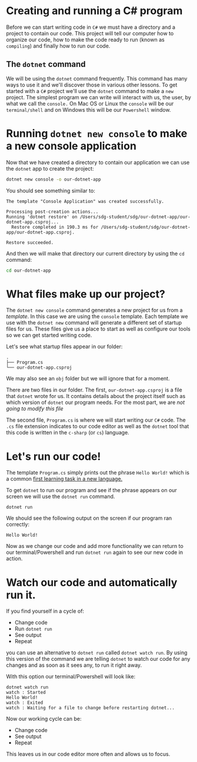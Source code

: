 # Creating and running a C# program

Before we can start writing code in `C#` we must have a directory and a project to contain our code. This project will tell our computer how to organize our code, how to make the code ready to run (known as `compiling`) and finally how to run our code.

## The `dotnet` command

We will be using the `dotnet` command frequently. This command has many ways to use it and we'll discover those in various other lessons. To get started with a `C#` project we'll use the `dotnet` command to make a `new` project. The simplest program we can write will interact with us, the user, by what we call the `console.` On Mac OS or Linux the `console` will be our `terminal/shell` and on Windows this will be our `Powershell` window.

# Running `dotnet new console` to make a new console application

Now that we have created a directory to contain our application we can use the `dotnet` app to create the project:

```sh
dotnet new console -o our-dotnet-app
```

You should see something similar to:

```
The template "Console Application" was created successfully.

Processing post-creation actions...
Running 'dotnet restore' on /Users/sdg-student/sdg/our-dotnet-app/our-dotnet-app.csproj...
  Restore completed in 190.3 ms for /Users/sdg-student/sdg/our-dotnet-app/our-dotnet-app.csproj.

Restore succeeded.
```

And then we will make that directory our current directory by using the `cd` command:

```sh
cd our-dotnet-app
```

# What files make up our project?

The `dotnet new console` command generates a new project for us from a _template_. In this case we are using the `console` template. Each template we use with the `dotnet new` command will generate a different set of startup files for us. These files give us a place to start as well as configure our tools so we can get started writing code.

Let's see what startup files appear in our folder:

```
.
├── Program.cs
└── our-dotnet-app.csproj
```

We may also see an `obj` folder but we will ignore that for a moment.

There are two files in our folder. The first, `our-dotnet-app.csproj` is a file that `dotnet` wrote for us. It contains details about the project itself such as which version of `dotnet` our program needs. For the most part, we are _not going to modify this file_

The second file, `Program.cs` is where we will start writing our `C#` code. The `.cs` file extension indicates to our code editor as well as the `dotnet` tool that this code is written in the `c-sharp` (or `cs`) language.

# Let's run our code!

The template `Program.cs` simply prints out the phrase `Hello World!` which is a common [first learning task in a new language.](https://en.wikipedia.org/wiki/%22Hello,_World!%22_program)

To get `dotnet` to run our program and see if the phrase appears on our screen we will use the `dotnet run` command.

`dotnet run`

We should see the following output on the screen if our program ran correctly:

```
Hello World!
```

Now as we change our code and add more functionality we can return to our terminal/Powershell and run `dotnet run` again to see our new code in action.

# Watch our code and automatically run it.

If you find yourself in a cycle of:

- Change code
- Run `dotnet run`
- See output
- Repeat

you can use an alternative to `dotnet run` called `dotnet watch run`. By using this version of the command we are telling `dotnet` to watch our code for any changes and as soon as it sees any, to run it right away.

With this option our terminal/Powershell will look like:

```
dotnet watch run
watch : Started
Hello World!
watch : Exited
watch : Waiting for a file to change before restarting dotnet...
```

Now our working cycle can be:

- Change code
- See output
- Repeat

This leaves us in our code editor more often and allows us to focus.
